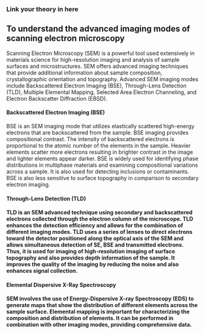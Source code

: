### Link your theory in here
<h2>To understand the advanced imaging modes of scanning electron microscopy</h2>
<p>
Scanning Electron Microscopy (SEM) is a powerful tool used extensively in materials science for high-resolution imaging and analysis of sample surfaces and microstructures. SEM offers advanced imaging techniques that provide additional information about sample composition, crystallographic orientation and topography. Advanced SEM imaging modes include Backscattered Electron Imaging (BSE), Through-Lens Detection (TLD), Multiple Elemental Mapping, Selected Area Electron Channeling, and Electron Backscatter Diffraction (EBSD).
</p>

<h4>Backscattered Electron Imaging (BSE)</h4>
<p> BSE is an SEM imaging mode that utilizes elastically scattered high-energy electrons that are backscattered from the sample. BSE imaging provides compositional contrast. The intensity of backscattered electrons is proportional to the atomic number of the elements in the sample. Heavier elements scatter more electrons resulting in brighter contrast in the image and lighter elements appear darker. BSE is widely used for identifying phase distributions in multiphase materials and examining compositional variations across a sample. It is also used for detecting inclusions or contaminants. BSE is also less sensitive to surface topography in comparison to secondary electron imaging.</p>

<h4>Through-Lens Detection (TLD)<h4>
<p>TLD is an SEM advanced technique using secondary and backscattered electrons collected through the electron column of the microscope. TLD enhances the detection efficiency and allows for the combination of different imaging modes. TLD uses a series of lenses to direct electrons toward the detector positioned along the optical axis of the SEM and allows simultaneous detection of SE, BSE and transmitted electrons. Thus, it is used for imaging of high-resolution imaging of surface topography and also provides depth information of the sample. It improves the quality of the imaging by reducing the noise and also enhances signal collection.</p>

<h4>Elemental Dispersive X-Ray Spectroscopy<h4>
<p>SEM involves the use of Energy-Dispersive X-ray Spectroscopy (EDS) to generate maps that show the distribution of different elements across the sample surface. Elemental mapping is important for characterizing the composition and distribution of elements. It can be performed in combination with other imaging modes, providing comprehensive data.</p>
